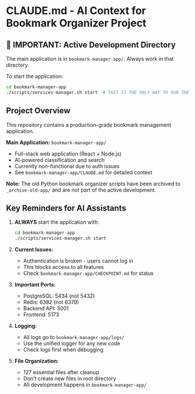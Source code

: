 # CLAUDE.md - AI Context for Bookmark Organizer Project

## 🚨 IMPORTANT: Active Development Directory
The main application is in `bookmark-manager-app/`. Always work in that directory.

To start the application:
```bash
cd bookmark-manager-app
./scripts/services-manager.sh start  # THIS IS THE ONLY WAY TO RUN THE APP
```

## Project Overview
This repository contains a production-grade bookmark management application.

**Main Application:** `bookmark-manager-app/`
- Full-stack web application (React + Node.js)
- AI-powered classification and search
- Currently non-functional due to auth issues
- See `bookmark-manager-app/CLAUDE.md` for detailed context

**Note:** The old Python bookmark organizer scripts have been archived to `_archive-old-app/` and are not part of the active development.

## Key Reminders for AI Assistants

1. **ALWAYS** start the application with:
   ```bash
   cd bookmark-manager-app
   ./scripts/services-manager.sh start
   ```

2. **Current Issues:**
   - Authentication is broken - users cannot log in
   - This blocks access to all features
   - Check `bookmark-manager-app/CHECKPOINT.md` for status

3. **Important Ports:**
   - PostgreSQL: 5434 (not 5432)
   - Redis: 6382 (not 6379)
   - Backend API: 3001
   - Frontend: 5173

4. **Logging:**
   - All logs go to `bookmark-manager-app/logs/`
   - Use the unified logger for any new code
   - Check logs first when debugging

5. **File Organization:**
   - 127 essential files after cleanup
   - Don't create new files in root directory
   - All development happens in `bookmark-manager-app/`

